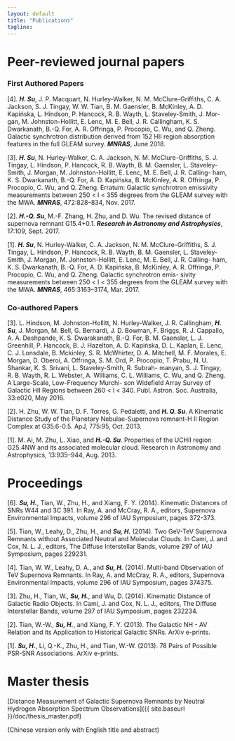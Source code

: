 ```yaml
---                               
layout: default
title: "Publications"
tagline: 
---
```


# Peer-reviewed journal papers
### First Authored Papers
[4]. ***H. Su***, J. P. Macquart, N. Hurley-Walker, N. M. McClure-Griffiths, C. A. Jackson, S. J. Tingay, W. W. Tian, B. M. Gaensler, B. McKinley, A. D. Kapińska, L. Hindson, P. Hancock, R. B. Wayth, L. Staveley-Smith, J. Mor- gan, M. Johnston-Hollitt, E. Lenc, M. E. Bell, J. R. Callingham, K. S. Dwarkanath, B.-Q. For, A. R. Offringa, P. Procopio, C. Wu, and Q. Zheng. Galactic synchrotron distribution derived from 152 HII region absorption features in the full GLEAM survey. ***MNRAS***, June 2018.

[3]. ***H. Su***, N. Hurley-Walker, C. A. Jackson, N. M. McClure-Griffiths, S. J. Tingay, L. Hindson, P. Hancock, R. B. Wayth, B. M. Gaensler, L. Staveley- Smith, J. Morgan, M. Johnston-Hollitt, E. Lenc, M. E. Bell, J. R. Calling- ham, K. S. Dwarkanath, B.-Q. For, A. D. Kapińska, B. McKinley, A. R. Offringa, P. Procopio, C. Wu, and Q. Zheng. Erratum: Galactic synchrotron emissivity measurements between 250 < l < 355 degrees from the GLEAM survey with the MWA. ***MNRAS***, 472:828–834, Nov. 2017.

[2]. ***H.-Q. Su***, M.-F. Zhang, H. Zhu, and D. Wu. The revised distance of supernova remnant G15.4+0.1. ***Research in Astronomy and Astrophysics***, 17:109, Sept. 2017.

[1]. ***H. Su***, N. Hurley-Walker, C. A. Jackson, N. M. McClure-Griffiths, S. J. Tingay, L. Hindson, P. Hancock, R. B. Wayth, B. M. Gaensler, L. Staveley- Smith, J. Morgan, M. Johnston-Hollitt, E. Lenc, M. E. Bell, J. R. Calling- ham, K. S. Dwarkanath, B.-Q. For, A. D. Kapińska, B. McKinley, A. R. Offringa, P. Procopio, C. Wu, and Q. Zheng. Galactic synchrotron emis- sivity measurements between 250 < l < 355 degrees from the GLEAM survey with the MWA. ***MNRAS***, 465:3163–3174, Mar. 2017.

### Co-authored Papers

[3]. L. Hindson, M. Johnston-Hollitt, N. Hurley-Walker, J. R. Callingham, ***H. Su***, J. Morgan, M. Bell, G. Bernardi, J. D. Bowman, F. Briggs, R. J. Cappallo, A. A. Deshpande, K. S. Dwarakanath, B.-Q. For, B. M. Gaensler, L. J. Greenhill, P. Hancock, B. J. Hazelton, A. D. Kapińska, D. L. Kaplan, E. Lenc, C. J. Lonsdale, B. Mckinley, S. R. McWhirter, D. A. Mitchell, M. F. Morales, E. Morgan, D. Oberoi, A. Offringa, S. M. Ord, P. Procopio, T. Prabu, N. U. Shankar, K. S. Srivani, L. Staveley-Smith, R. Subrah- manyan, S. J. Tingay, R. B. Wayth, R. L. Webster, A. Williams, C. L. Williams, C. Wu, and Q. Zheng. A Large-Scale, Low-Frequency Murchi- son Widefield Array Survey of Galactic HII Regions between 260 < l < 340. Publ. Astron. Soc. Australia, 33:e020, May 2016.

[2]. H. Zhu, W. W. Tian, D. F. Torres, G. Pedaletti, and ***H. Q. Su***. A Kinematic Distance Study of the Planetary Nebulae-Supernova remnant-H II Region Complex at G35.6-0.5. ApJ, 775:95, Oct. 2013.

[1]. M. Ai, M. Zhu, L. Xiao, and ***H.-Q. Su***. Properties of the UCHII region G25.4NW and its associated molecular cloud. Research in Astronomy and Astrophysics, 13:935–944, Aug. 2013.

# Proceedings

[6]. ***Su, H.***, Tian, W., Zhu, H., and Xiang, F. Y. (2014). Kinematic Distances of SNRs W44 and 3C 391. In Ray, A. and McCray, R. A., editors, Supernova Environmental Impacts, volume 296 of IAU Symposium, pages 372-373.

[5]. Tian, W., Leahy, D., Zhu, H., and ***Su, H.*** (2014). Two GeV-TeV Supernova Remnants without Associated Neutral and Molecular Clouds. In Cami, J. and Cox, N. L. J., editors, The Diffuse Interstellar Bands, volume 297 of IAU Symposium, pages 229231.

[4]. Tian, W. W., Leahy, D. A., and ***Su, H.*** (2014). Multi-band Observation of TeV Supernova Remnants. In Ray, A. and McCray, R. A., editors, Supernova Environmental Impacts, volume 296 of IAU Symposium, pages 374375.

[3]. Zhu, H., Tian, W., ***Su, H.***, and Wu, D. (2014). Kinematic Distance of Galactic Radio Objects. In Cami, J. and Cox, N. L. J., editors, The Diffuse Interstellar Bands, volume 297 of IAU Symposium, pages 232234.

[2]. Tian, W.-W., ***Su, H.***, and Xiang, F. Y. (2013). The Galactic NH - AV Relation and its Application to Historical Galactic SNRs. ArXiv e-prints.

[1]. ***Su, H.***, Li, Q.-K., Zhu, H., and Tian, W.-W. (2013). 78 Pairs of Possible PSR-SNR Associations. ArXiv e-prints.


# Master thesis

[Distance Measurement of Galactic Supernova Remnants by Neutral Hydrogen Absorption Spectrum Observations]({{ site.baseurl }}/doc/thesis_master.pdf)

(Chinese version only with English title and abstract)
